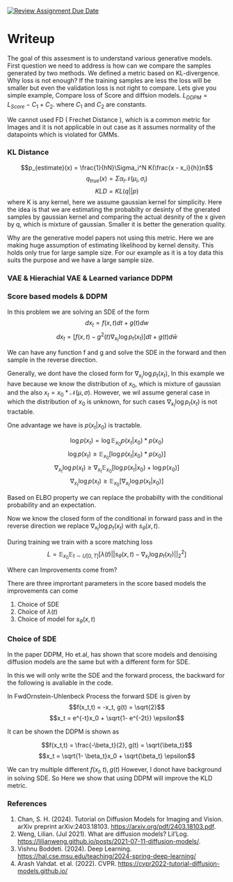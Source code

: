 [![Review Assignment Due Date](https://classroom.github.com/assets/deadline-readme-button-24ddc0f5d75046c5622901739e7c5dd533143b0c8e959d652212380cedb1ea36.svg)](https://classroom.github.com/a/q_3tyBp7)

# Writeup
The goal of this assesment is to understand various generative models. First question we need to address is how can we compare the samples generated by two methods. We defined a metric based on KL-divergence.  Why loss is not enough? If the training samples are less the loss will be smaller but even the validation loss is not right to compare. Lets give you simple example, Compare loss of Score and diffsion models. $L_{DDPM} = L_{Score} -C_1 + C_2$. where $C_1$
and $C_2$ are constants. 

We cannot used FD ( Frechet Distance ), which is a common metric for Images and it is not applicable in out case  as it assumes normality of the datapoints which is violated for GMMs.

### KL Distance 
$$p_{estimate}(x) = \frac{1}{hN}\Sigma_i^N  K(\frac{x - x_i}{h})n$$
$$q_{true}(x) = \Sigma \alpha_i \mathcal{N}(\mu_i, \sigma_i)$$
$$KLD = KL(q||p)$$
where K is any kernel, here we assume gaussian kernel for simplicity. Here the idea is that we are estimating the probabilty or desinty of the gnerated samples by gaussian kernel and comparing the actual desnity of the x given by q, which is mixture of gaussian. Smaller it is better the generation quality. 

Why are the generative model papers not using this metric. Here we are making huge assumption of estimating likelihood by kernel density. This holds only true for large sample size. For our example as it is a toy data this suits the purpose and we have a large sample size.


### VAE & Hierachial VAE & Learned variance DDPM

### Score based models & DDPM


In this problem we are solving an SDE of the form
$$dx_t = f(x,t)dt + g(t)dw $$
$$dx_t = [f(x,t) - g^2(t)\nabla_{x_t}\log p_t(x_t)]dt + g(t)d\bar{w}$$

We can have any function f and g and solve the SDE in the forward and then sample in the reverse direction.

Generally, we dont have the closed form for $\nabla_{x_t}\log p_t(x_t)$, In this example we have because we know the distribution of $x_0$, which is mixture of gaussian and the also $x_t = x_0  \ast \mathcal{N}(\mu,\sigma)$. However, we wil assume general case in which the distribution of $x_0$ is unknown, for such cases  $\nabla_{x_t}\log p_t(x_t)$ is not tractable.

One advantage we have is $p(x_t|x_0)$ is tractable.

$$\log p(x_t) = \log \mathop{\mathbb{E}}_{x_0} p(x_t|x_0)*p(x_0)$$
$$\log p(x_t) \ge \mathop{\mathbb{E}}_{x_0} [\log p(x_t|x_0)*p(x_0)]$$
$$\nabla_{x_t} \log p(x_t) \ge  \nabla_{x_t} \mathop{\mathbb{E}}_{x_0} [\log p(x_t|x_0)+ \log p(x_0)]$$
$$\nabla_{x_t} \log p(x_t) \ge\mathop{\mathbb{E}}_{x_0} [  \nabla_{x_t} \log p(x_t|x_0)]$$

Based on ELBO property we can replace the probabilty with the conditional probability and an expectation. 

Now we know the closed form of the conditional in forward pass and in the reverse direction we replace $\nabla_{x_t}\log p_t(x_t)$ with $s_{\theta}(x,t)$.

During training we train with a score matching loss
$$L = \mathop{\mathbb{E}}_{x_0}\mathop{\mathbb{E}}_{t \sim U[0,T]} [\lambda(t)||s_{\theta}(x,t) -\nabla_{x_t}\log p_t(x_t)||_2^2 ]$$

Where can Improvements come from? 

There are three imprortant parameters in the score based models the improvements can come

1. Choice of SDE
2. Choice of $\lambda(t)$
3. Choice of model for $s_{\theta}(x,t)$


### Choice of SDE

In the paper DDPM, Ho et.al,  has shown that score models and denoising diffusion models are the same but with a different form for SDE. 

In this we will only write the SDE and the forward process, the backward for the following is avaliable in the code.

In FwdOrnstein-Uhlenbeck Process the forward SDE is given by 
$$f(x_t,t) = -x_t, g(t) = \sqrt{2}$$
$$x_t = e^{-t}x_0 + \sqrt{1- e^{-2t}} \epsilon$$

It can be shown the DDPM is shown as 

$$f(x_t,t) = \frac{-\beta_t}{2}, g(t) = \sqrt{\beta_t}$$
$$x_t =  \sqrt{1- \beta_t}x_0 + \sqrt{\beta_t} \epsilon$$

We can try multiple different $f(x_t,t),g(t)$ However, I donot have background in solving SDE. So  Here we show that using DDPM will improve the KLD metric.



### References
1. Chan, S. H. (2024). Tutorial on Diffusion Models for Imaging and Vision. arXiv preprint arXiv:2403.18103. https://arxiv.org/pdf/2403.18103.pdf.
2. Weng, Lilian. (Jul 2021). What are diffusion models? Lil’Log. https://lilianweng.github.io/posts/2021-07-11-diffusion-models/.
3. Vishnu Boddeti. (2024). Deep Learning. https://hal.cse.msu.edu/teaching/2024-spring-deep-learning/
4. Arash Vahdat. et al. (2022). CVPR. https://cvpr2022-tutorial-diffusion-models.github.io/
